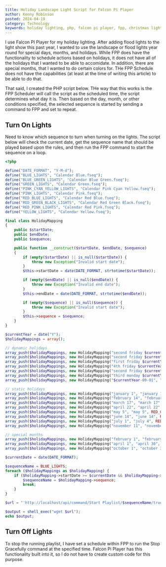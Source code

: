```yaml
---
title: Holiday Landscape Light Script for Falcon Pi Player
author: Kenny Robinson
posted: 2024-04-19
category: Technology
keywords: holiday lighting, php, falcon pi player, fpp, christmas lighting, landscape lighting, software development
---
```


I use Falcon PI Player for my holiday lighting. After adding flood lights to the light show 
this past year, I wanted to use the landscape or flood lights year round for special days, months, 
and holidays. While FPP does have the functionality to schedule actions based on holidays, it does not have all of the 
holidays that I wanted to be able to accomidate. In addition, there are special months, that I wanted to 
do certain colors for. THe FPP Schedule does not have the capabilities (at least at the time of writing 
this article) to be able to do that. 

That said, I created the PHP script below. THe way that this works is the FPP Scheduler will call the script 
as the scheduled time, the script determines what day it is. Then based on the day, month, or other conditions 
specified, the selected sequence is started by sending a command to FPP and set to repeat. 

## Turn On Lights

Need to know which sequence to turn when turning on the lights. The script below will check the current date, 
get the sequence name that should be played based upon the rules, and then run the FPP command to start 
the sequence on a loop.

```php
<?php

define("DATE_FORMAT", "Y-M-d");
define("BLUE_LIGHTS", "Calendar Blue.fseq");
define("BLUE_GREEN_LIGHTS", "Calendar Blue Green.fseq");
define("GREEN_LIGHTS", "Calendar Green.fseq");
define("PINK_CYAN_YELLOW_LIGHTS", "Calendar Pink Cyan Yellow.fseq");
define("PINK_LIGHTS", "Calendar Pink.fseq");
define("RED_BLUE_LIGHTS", "Calendar Red Blue.fseq");
define("RED_GREEN_BLACK_LIGHTS", "Calendar Red Green Black.fseq");
define("RED_PINK_LIGHTS", "Calendar Red Pink.fseq");
define("YELLOW_LIGHTS", "Calendar Yellow.fseq");

final class HolidayMapping
{
    public $startDate;
    public $endDate;
    public $sequence;

    public function __construct($startDate, $endDate, $sequence)
    {
        if (empty($startDate) || is_null($startDate)) {
            throw new Exception("Invalid start date");
        }
        $this->startDate = date(DATE_FORMAT, strtotime($startDate));

        if (empty($endDate) || is_null($endDate)) {
            throw new Exception("Invalid end date");
        }
        $this->endDate = date(DATE_FORMAT, strtotime($endDate));

        if (empty($sequence) || is_null($sequence)) {
            throw new Exception("Invalid start date");
        }
        $this->sequence = $sequence;
    }
}

$currentYear = date("Y");
$holidayMappings = array();

// dynamic holidays
array_push($holidayMappings, new HolidayMapping("second friday $currentYear-01", "third monday $currentYear-01", RED_GREEN_BLACK_LIGHTS)); // mlk day
array_push($holidayMappings, new HolidayMapping("second friday $currentYear-02", "third monday $currentYear-02", RED_BLUE_LIGHTS)); // presidents day
array_push($holidayMappings, new HolidayMapping("first friday $currentYear-05", "second sunday $currentYear-05", RED_PINK_LIGHTS)); // mothers day
array_push($holidayMappings, new HolidayMapping("4th friday $currentYear-05", "last monday $currentYear-05", RED_BLUE_LIGHTS)); // memorial day
array_push($holidayMappings, new HolidayMapping("second friday $currentYear-06", "third sunday $currentYear-06", BLUE_LIGHTS)); // fathers day
array_push($holidayMappings, new HolidayMapping("third monday $currentYear-06", "third monday $currentYear-06", RED_GREEN_BLACK_LIGHTS)); // juneteenth
array_push($holidayMappings, new HolidayMapping("$currentYear-09-01", "first monday $currentYear-09", RED_BLUE_LIGHTS)); // labor day

// static holidays
array_push($holidayMappings, new HolidayMapping("january 1", "january 1", RED_BLUE_LIGHTS)); // new years
array_push($holidayMappings, new HolidayMapping("february 14", "february 14", RED_PINK_LIGHTS)); // valentines day
array_push($holidayMappings, new HolidayMapping("march 17", "march 17", GREEN_LIGHTS)); // st patricks day
array_push($holidayMappings, new HolidayMapping("april 22", "april 22", BLUE_GREEN_LIGHTS)); // earth day
array_push($holidayMappings, new HolidayMapping("may 5", "may 5", RED_GREEN_BLACK_LIGHTS)); // cinco de mayo
array_push($holidayMappings, new HolidayMapping("june 14", "june 14", RED_BLUE_LIGHTS)); // flag day
array_push($holidayMappings, new HolidayMapping("july 1", "july 4", RED_BLUE_LIGHTS)); // independence day
array_push($holidayMappings, new HolidayMapping("november 11", "november 11", RED_BLUE_LIGHTS)); // veterans day

// special months
array_push($holidayMappings, new HolidayMapping("february 1", "february 29", RED_GREEN_BLACK_LIGHTS)); // black history
array_push($holidayMappings, new HolidayMapping("april 1", "april 30", BLUE_LIGHTS)); // autism awareness
array_push($holidayMappings, new HolidayMapping("october 1", "october 31", PINK_LIGHTS));  // breast cancer awareness

$currentDate = date(DATE_FORMAT);

$sequenceName = BLUE_LIGHTS;
foreach ($holidayMappings as $holidayMapping) {
    if ($holidayMapping->startDate >= $currentDate && $holidayMapping->endDate <= $currentDate) {
        $sequenceName = $holidayMapping->sequence;
        break;
    }
}

$url = "'http://localhost/api/command/Start Playlist/$sequenceName/true/false'";

$output = shell_exec("wget $url");
echo $output;

```

## Turn Off Lights

To stop the running playlist, I have set a schedule within FPP to run the Stop Gracefully command at the 
specified time. Falcon Pi Player has this functionality built into it, so I do not have to create custom 
code for this purpose.
